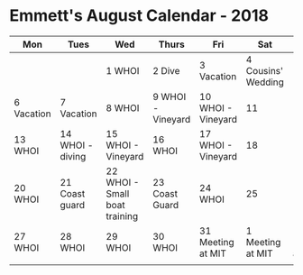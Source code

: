 # Emmett's August Calendar - 2018

|Mon|Tues|Wed|Thurs|Fri|Sat|Sun|
|---|---|---|---|---|---|---|
|   |   | 1 WHOI  | 2 Dive |3 Vacation  |4 Cousins' Wedding   | 5  |
| 6 Vacation  | 7 Vacation   | 8 WHOI |9 WHOI - Vineyard  |10 WHOI - Vineyard   |11   |12   |
|13  WHOI  |14  WHOI - diving |15 WHOI - Vineyard  |16 WHOI   |17 WHOI - Vineyard |18   |19   |
|20  WHOI |21 Coast guard |22 WHOI - Small boat training   |23 Coast Guard  |24 WHOI   |25   |26   |
|27  WHOI |28 WHOI   |29 WHOI   |30 WHOI   |31 Meeting at MIT   | 1 Meeting at MIT   | 2 Meeting at MIT  |
|   |   |   |   |   |   |   |
